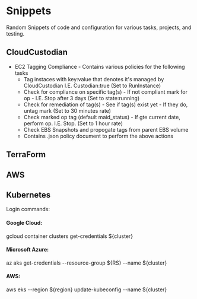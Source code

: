 # Snippets

Random Snippets of code and configuration for various tasks, projects, and testing.


## CloudCustodian
* EC2 Tagging Compliance - Contains various policies for the following tasks
  * Tag instaces with key:value that denotes it's managed by CloudCustodian I.E. Custodian:true (Set to RunInstance)
  * Check for compliance on specific tag(s) - If not compliant mark for op - I.E. Stop after 3 days (Set to state:running)
  * Check for remediation of tag(s) - See if tag(s) exist yet - If they do, untag mark (Set to 30 minutes rate)
  * Check marked op tag (default maid_status) - If gte current date, perform op. I.E. Stop. (Set to 1 hour rate)
  * Check EBS Snapshots and propogate tags from parent EBS volume
  * Contains .json policy document to perform the above actions


## TerraForm



## AWS



## Kubernetes
Login commands:
#### Google Cloud:
gcloud container clusters get-credentials ${cluster}
#### Microsoft Azure:
az aks get-credentials --resource-group ${RS} --name ${cluster}
#### AWS:
aws eks --region ${region} update-kubeconfig --name ${cluster}
